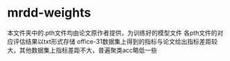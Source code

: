 # mrdd-weights
本文件夹中的.pth文件均由论文原作者提供，为训练好的模型文件
各pth文件的对应评估结果以txt形式存储
office-31数据集上得到的指标与论文给出指标差距较大，其他数据集上指标差距不大，普遍聚类acc略低一些